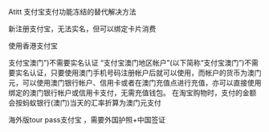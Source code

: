 Atitt 支付宝支付功能冻结的替代解决方法


新注册支付宝，无法实名，但可以绑定卡片消费

使用香港支付宝


支付宝澳门”)不需要实名认证
“支付宝澳门地区帐户”(以下简称“支付宝澳门”)不需要实名认证，只要使用澳门手机号码注册帐户后就可以使用，而帐户的货币为澳门元，可以使用澳门银行帐户、信用卡或者在澳门充值点进行充值，亦可以直接使用绑定的澳门银行帐户或信用卡支付，无需充值钱包。 在淘宝购物时，支付的金额会按蚂蚁银行(澳门)当天的汇率折算为澳门元支付

海外版tour pass支付宝 ，需要外国护照+中国签证
